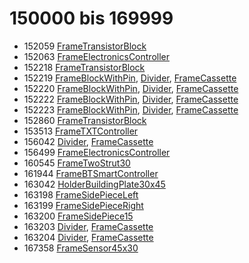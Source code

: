 # 150000 bis 169999
- 152059 [FrameTransistorBlock](Elements/FrameTransistorBlock.md)
- 152063 [FrameElectronicsController](Elements/FrameElectronicsController.md)
- 152218 [FrameTransistorBlock](Elements/FrameTransistorBlock.md)
- 152219 [FrameBlockWithPin](Elements/FrameBlockWithPin.md), [Divider](ModelBase/Divider.md), [FrameCassette](Elements/FrameCassette.md)
- 152220 [FrameBlockWithPin](Elements/FrameBlockWithPin.md), [Divider](ModelBase/Divider.md), [FrameCassette](Elements/FrameCassette.md)
- 152222 [FrameBlockWithPin](Elements/FrameBlockWithPin.md), [Divider](ModelBase/Divider.md), [FrameCassette](Elements/FrameCassette.md)
- 152223 [FrameBlockWithPin](Elements/FrameBlockWithPin.md), [Divider](ModelBase/Divider.md), [FrameCassette](Elements/FrameCassette.md)
- 152860 [FrameTransistorBlock](Elements/FrameTransistorBlock.md)
- 153513 [FrameTXTController](Elements/FrameTXTController.md)
- 156042 [Divider](ModelBase/Divider.md), [FrameCassette](Elements/FrameCassette.md)
- 156499 [FrameElectronicsController](Elements/FrameElectronicsController.md)
- 160545 [FrameTwoStrut30](Elements/FrameTwoStrut30.md)
- 161944 [FrameBTSmartController](Elements/FrameBTSmartController.md)
- 163042 [HolderBuildingPlate30x45](Elements/HolderBuildingPlate30x45.md)
- 163198 [FrameSidePieceLeft](Elements/FrameSidePieceLeft.md)
- 163199 [FrameSidePieceRight](Elements/FrameSidePieceRight.md)
- 163200 [FrameSidePiece15](Elements/FrameSidePiece15.md)
- 163203 [Divider](ModelBase/Divider.md), [FrameCassette](Elements/FrameCassette.md)
- 163204 [Divider](ModelBase/Divider.md), [FrameCassette](Elements/FrameCassette.md)
- 167358 [FrameSensor45x30](Elements/FrameSensor45x30.md)
